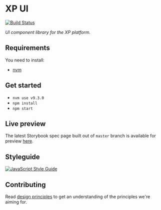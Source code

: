 # XP UI

[![Build Status](https://secure.travis-ci.org/x-team/xp-ui.png)](https://travis-ci.org/x-team/xp-ui)

_UI component library for the XP platform._

## Requirements

You need to install:

- [nvm](https://github.com/creationix/nvm)

## Get started

- `nvm use v9.3.0`
- `npm install`
- `npm start`

## Live preview

The latest Storybook spec page built out of `master` branch is available for preview [here](https://x-team.github.io/xp-ui/).

## Styleguide

[![JavaScript Style Guide](https://cdn.rawgit.com/standard/standard/master/badge.svg)](https://standardjs.com/rules.html)

## Contributing

Read [design principles](./design-principles.md) to get an understanding of the principles we're aiming for.
